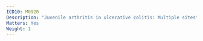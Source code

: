 ```yaml
---
ICD10: M0920
Description: "Juvenile arthritis in ulcerative colitis: Multiple sites"
Matters: Yes
Weight: 1
---
```

